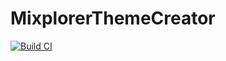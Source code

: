 # MixplorerThemeCreator

[![Build CI](https://github.com/DerTyp7214/MixplorerThemeCreator/actions/workflows/buildCi.yml/badge.svg?branch=master)](https://github.com/DerTyp7214/MixplorerThemeCreator/actions/workflows/buildCi.yml)

